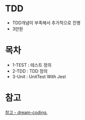 # TDD

- TDD개념이 부족해서 추가적으로 진행
- 3만원


# 목차
- 1-TEST : 테스트 정의
- 2-TDD : TDD 정의
- 3-Unit : UnitTest With Jest


# 참고
[참고 - dream-coding.](https://academy.dream-coding.com/courses/js-tdd)

